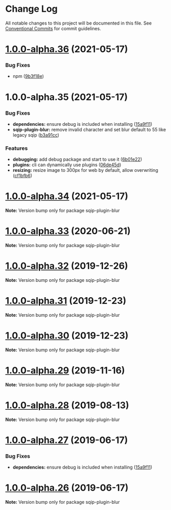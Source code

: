 # Change Log

All notable changes to this project will be documented in this file.
See [Conventional Commits](https://conventionalcommits.org) for commit guidelines.

# [1.0.0-alpha.36](https://github.com/axe312ger/sqip/compare/sqip-plugin-blur-tt@1.0.0-alpha.35...sqip-plugin-blur-tt@1.0.0-alpha.36) (2021-05-17)


### Bug Fixes

* npm ([9b3f18e](https://github.com/axe312ger/sqip/commit/9b3f18e3afb4d98d1882d52873a03e3865c928c5))





# 1.0.0-alpha.35 (2021-05-17)


### Bug Fixes

* **dependencies:** ensure debug is included when installing ([15a9f11](https://github.com/axe312ger/sqip/commit/15a9f11b68b6b09f1c0cefdee4d2ad6cd730e645))
* **sqip-plugin-blur:** remove invalid character and set blur default to 55 like legacy sqip ([b3a91cc](https://github.com/axe312ger/sqip/commit/b3a91ccd558a3ccce2771c7d8e0f7fe80b1a9c86))


### Features

* **debugging:** add debug package and start to use it ([6b01e22](https://github.com/axe312ger/sqip/commit/6b01e224600babab8a05e0b1dd57ae0c5722b17d))
* **plugins:** cli can dynamically use plugins ([06de45d](https://github.com/axe312ger/sqip/commit/06de45db1d3c2b092e3a0ee5aabae70109698498))
* **resizing:** resize image to 300px for web by default, allow overwriting ([cf1bfb6](https://github.com/axe312ger/sqip/commit/cf1bfb6654eac93e42c853232f8569a51ce2a690))





# [1.0.0-alpha.34](https://github.com/axe312ger/sqip/compare/sqip-plugin-blur@1.0.0-alpha.33...sqip-plugin-blur@1.0.0-alpha.34) (2021-05-17)

**Note:** Version bump only for package sqip-plugin-blur





# [1.0.0-alpha.33](https://github.com/axe312ger/sqip/compare/sqip-plugin-blur@1.0.0-alpha.32...sqip-plugin-blur@1.0.0-alpha.33) (2020-06-21)

**Note:** Version bump only for package sqip-plugin-blur





# [1.0.0-alpha.32](https://github.com/axe312ger/sqip/compare/sqip-plugin-blur@1.0.0-alpha.31...sqip-plugin-blur@1.0.0-alpha.32) (2019-12-26)

**Note:** Version bump only for package sqip-plugin-blur





# [1.0.0-alpha.31](https://github.com/axe312ger/sqip/compare/sqip-plugin-blur@1.0.0-alpha.30...sqip-plugin-blur@1.0.0-alpha.31) (2019-12-23)

**Note:** Version bump only for package sqip-plugin-blur





# [1.0.0-alpha.30](https://github.com/axe312ger/sqip/compare/sqip-plugin-blur@1.0.0-alpha.29...sqip-plugin-blur@1.0.0-alpha.30) (2019-12-23)

**Note:** Version bump only for package sqip-plugin-blur





# [1.0.0-alpha.29](https://github.com/axe312ger/sqip/compare/sqip-plugin-blur@1.0.0-alpha.28...sqip-plugin-blur@1.0.0-alpha.29) (2019-11-16)

**Note:** Version bump only for package sqip-plugin-blur





# [1.0.0-alpha.28](https://github.com/axe312ger/sqip/compare/sqip-plugin-blur@1.0.0-alpha.27...sqip-plugin-blur@1.0.0-alpha.28) (2019-08-13)

**Note:** Version bump only for package sqip-plugin-blur





# [1.0.0-alpha.27](https://github.com/axe312ger/sqip/compare/sqip-plugin-blur@1.0.0-alpha.26...sqip-plugin-blur@1.0.0-alpha.27) (2019-06-17)


### Bug Fixes

* **dependencies:** ensure debug is included when installing ([15a9f11](https://github.com/axe312ger/sqip/commit/15a9f11))





# [1.0.0-alpha.26](https://github.com/axe312ger/sqip/compare/sqip-plugin-blur@1.0.0-alpha.25...sqip-plugin-blur@1.0.0-alpha.26) (2019-06-17)

**Note:** Version bump only for package sqip-plugin-blur
